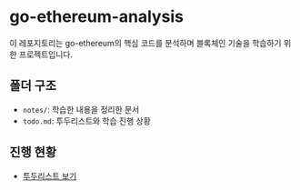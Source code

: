 # go-ethereum-analysis

이 레포지토리는 go-ethereum의 핵심 코드를 분석하며 블록체인 기술을 학습하기 위한 프로젝트입니다.

## 폴더 구조

- `notes/`: 학습한 내용을 정리한 문서
- `todo.md`: 투두리스트와 학습 진행 상황

## 진행 현황

- [투두리스트 보기](./todo.md)

